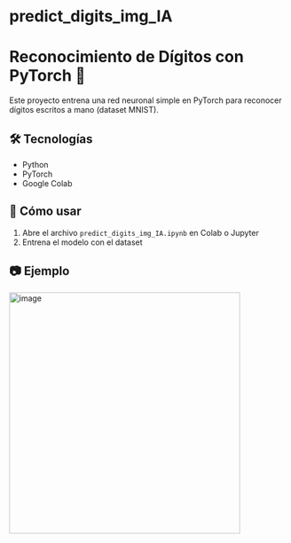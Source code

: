 # predict_digits_img_IA
# Reconocimiento de Dígitos con PyTorch 🧠

Este proyecto entrena una red neuronal simple en PyTorch para reconocer dígitos escritos a mano (dataset MNIST).

## 🛠 Tecnologías
- Python
- PyTorch
- Google Colab

## 🚀 Cómo usar
1. Abre el archivo `predict_digits_img_IA.ipynb` en Colab o Jupyter
2. Entrena el modelo con el dataset

## 📷 Ejemplo
<img width="416" height="435" alt="image" src="https://github.com/user-attachments/assets/4e351893-417f-4dc8-a325-e07a82134d8a" />
